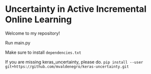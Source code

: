 # Uncertainty in Active Incremental Online Learning
Welcome to my repository!

Run main.py

Make sure to install `dependencies.txt`

If you are missing keras_uncertainty, please do.
`pip install --user git+https://github.com/mvaldenegro/keras-uncertainty.git`